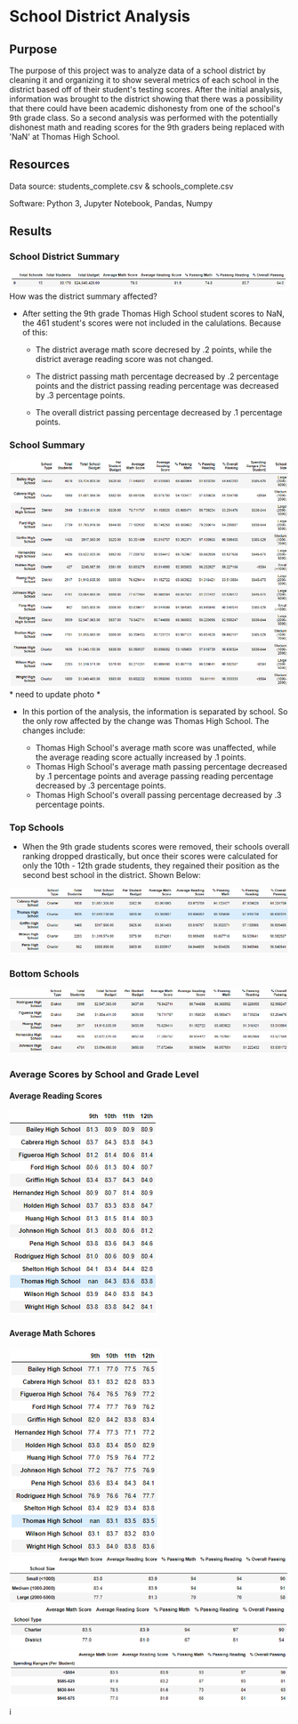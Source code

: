 # School District Analysis

## Purpose
The purpose of this project was to analyze data of a school district by cleaning it and organizing it to show several metrics of each school in the district based off of their student's testing scores. After the initial analysis, information was brought to the district showing that there was a possibility that there could have been academic dishonesty from one of the school's 9th grade class. So a second analysis was performed with the potentially dishonest math and reading scores for the 9th graders being replaced with 'NaN' at Thomas High School. 

## Resources
Data source: students_complete.csv & schools_complete.csv

Software: Python 3, Jupyter Notebook, Pandas, Numpy

## Results
### School District Summary 
<img src="analysis/district_summary_df.png" >
How was the district summary affected?

- After setting the 9th grade Thomas High School student scores to NaN, the 461 student's scores were not included in the calulations. Because of this:

  - The district average math score decresed by .2 points, while the district average reading score was not changed.

  - The district passing math percentage decreased by .2 percentage points and the district passing reading percentage was decreased by .3 percentage points. 

  - The overall district passing percentage decreased by .1 percentage points. 


### School Summary 
<img src="analysis/per_school_summary_df.png" > * need to update photo *
- In this portion of the analysis, the information is separated by school. So the only row affected by the change was Thomas High School. The changes include:

  - Thomas High School's average math score was unaffected, while the average reading score actually increased by .1 points.
  - Thomas High School's average math passing percentage decreased by .1 percentage points and average passing reading percentage decreased by .3 percentage points. 
  - Thomas High School's overall passing percentage decreased by .3 percentage points. 

### Top Schools
- When the 9th grade students scores were removed, their schools overall ranking dropped drastically, but once their scores were calculated for only the 10th - 12th grade students, they regained their position as the second best school in the district. Shown Below:
<img src="analysis/top_schools.png" >

### Bottom Schools
<img src="analysis/bottom_schools.png" >

### Average Scores by School and Grade Level

#### Average Reading Scores
<img src="analysis/avg_reading_scores.png" >

#### Average Math Schores
<img src="analysis/avg_math_scores.png" >
<img src="analysis/school_size.png" >
<img src="analysis/school_type.png" >
<img src="analysis/student_budget.png" >
i
